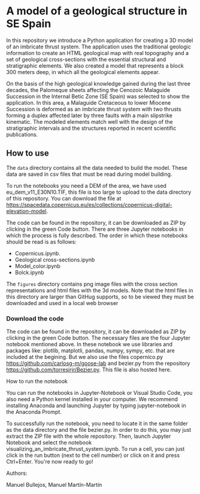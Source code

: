 # A model of a geological structure in SE Spain

In this repository we introduce a Python application for creating a 3D model of an imbricate thrust system. The application uses the traditional geologic information to create an HTML geological map with real topography and a set of geological cross-sections with the essential structural and stratigraphic elements. We also created a model that represents a block 300 meters deep, in which all the geological elements appear.

On the basis of the high geological knowledge gained during the last three decades, the Palomeque sheets affecting the Cenozoic Malaguide Succession in the Internal Betic Zone (SE Spain) was selected to show the application. In this area, a Malaguide Cretaceous to lower Miocene Succession is deformed as an imbricate thrust system with two thrusts forming a duplex affected later by three faults with a main slipstrike kinematic. The modeled elements match well with the design of the stratigraphic intervals and the structures reported in recent scientific publications. 

## How to use
The `data` directory contains all the data needed to build the model. These data are saved in csv files that must be read during model building.

To run the notebooks you need a DEM of the area, we have used eu_dem_v11_E30N10.TIF, this file is too large to upload to the data directory of this repository. You can download the file at https://spacedata.copernicus.eu/es/collections/copernicus-digital-elevation-model.

The code can be found in the repository, it can be downloaded as ZIP by clicking in the green Code button. There are three Jupyter notebooks in which the process is fully described. The order in which these notebooks should be read is as follows:
- Copernicus.ipynb. 
- Geological cross-sections.ipynb
- Model_color.ipynb
- Bolck.ipynb

The `figures` directory contains png image files with the cross section representations and html files with the 3d models. Note that the html files in this directory are larger than GitHug supports, so to be viewed they must be downloaded and used in a local web browser


### Download the code

The code can be found in the repository, it can be downloaded as ZIP by clicking in the green Code button. The necessary files are the four Jupyter notebook mentioned above. In these notebook we use libraries and packages like: plotlib, matplotli, pandas, numpy, sympy, etc. that are included at the begining. But we also use the files copernico.py  https://github.com/carlosg-m/goose-lab  and bezier.py from the repository https://github.com/torresjrjr/Bezier.py. This file is also hosted here.

How to run the notebook

You can run the notebooks in Jupyter-Notebook or Visual Studio Code, you also need a Python kernel installed in your computer. We recommend installing Anaconda and launching Jupyter by typing jupyter-notebook in the Anaconda Prompt.

To successfully run the notebook, you need to locate it in the same folder as the data directory and the file bezier.py. In order to do this, you may just extract the ZIP file with the whole repository. Then, launch Jupyter Notebook and select the notebook  visualizing_an_imbricate_thrust_system.ipynb. To run a cell, you can just click in the run button (next to the cell number) or click on it and press Ctrl+Enter. You're now ready to go!

Authors:

Manuel Bullejos, Manuel Martín-Martín
